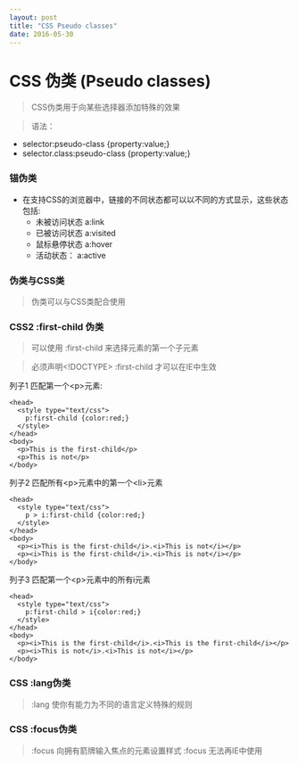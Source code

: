 ```yaml
---
layout: post
title: "CSS Pseudo classes"
date: 2016-05-30
---
```


# CSS 伪类 (Pseudo classes)

> CSS伪类用于向某些选择器添加特殊的效果

> 语法：
  - selector:pseudo-class {property:value;}
  - selector.class:pseudo-class {property:value;}

### 锚伪类

* 在支持CSS的浏览器中，链接的不同状态都可以以不同的方式显示，这些状态包括:
  - 未被访问状态 a:link
  - 已被访问状态 a:visited
  - 鼠标悬停状态 a:hover
  - 活动状态：   a:active

### 伪类与CSS类

> 伪类可以与CSS类配合使用

### CSS2 :first-child 伪类

> 可以使用 :first-child 来选择元素的第一个子元素

> 必须声明<!DOCTYPE> :first-child 才可以在IE中生效

列子1 匹配第一个&lt;p&gt;元素:

    <head>
      <style type="text/css">
        p:first-child {color:red;}
      </style>
    </head>
    <body>
      <p>This is the first-child</p>
      <p>This is not</p>
    </body>

列子2 匹配所有&lt;p&gt;元素中的第一个&lt;li&gt;元素

    <head>
      <style type="text/css">
        p > i:first-child {color:red;}
      </style>
    </head>
    <body>
      <p><i>This is the first-child</i>.<i>This is not</i></p>
      <p><i>This is the first-child</i>.<i>This is not</i></p>
    </body>

列子3 匹配第一个&lt;p&gt;元素中的所有i元素

    <head>
      <style type="text/css">
        p:first-child > i{color:red;}
      </style>
    </head>
    <body>
      <p><i>This is the first-child</i>.<i>This is the first-child</i></p>
      <p><i>This is not</i>.<i>This is not</i></p>
    </body>

### CSS :lang伪类

> :lang 使你有能力为不同的语言定义特殊的规则


### CSS :focus伪类

> :focus 向拥有箭牌输入焦点的元素设置样式
> :focus 无法再IE中使用
